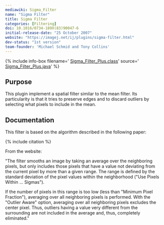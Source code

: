 ```yaml
---
mediawiki: Sigma_Filter
name: "Sigma Filter"
title: Sigma Filter
categories: [Filtering]
doi: 10.1016/0734-189X(83)90047-6
initial-release-date: "25 October 2007"
website: "https://imagej.net/ij/plugins/sigma-filter.html"
dev-status: "1st version"
team-founder: 'Michael Schmid and Tony Collins'
---
```


{% include info-box filename=' [Sigma_Filter_Plus.class](https://imagej.net/ij/plugins/download/Sigma_Filter_Plus.class)' source=' [Sigma_Filter_Plus.java](https://imagej.net/ij/plugins/download/Sigma_Filter_Plus.java)' %}

## Purpose

This plugin implement a spatial filter similar to the mean filter. Its particularity is that it tries to preserve edges and to discard outliers by selecting what pixels to include in the mean.

## Documentation

This filter is based on the algorithm described in the following paper:

{% include citation %}

From the website:

"The filter smooths an image by taking an average over the neighboring pixels, but only includes those pixels that have a value not deviating from the current pixel by more than a given range. The range is defined by the standard deviation of the pixel values within the neighborhood ("Use Pixels Within ... Sigmas").

If the number of pixels in this range is too low (less than "Minimum Pixel Fraction"), averaging over all neighboring pixels is performed. With the "Outlier Aware" option, averaging over all neighboring pixels excludes the center pixel. Thus, outliers having a value very different from the surrounding are not included in the average and, thus, completely eliminated."
